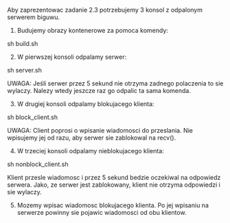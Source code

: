 Aby zaprezentowac zadanie 2.3 potrzebujemy 3 konsol z odpalonym serwerem biguwu.

1. Budujemy obrazy kontenerowe za pomoca komendy:

sh build.sh

2. W pierwszej konsoli odpalamy serwer:

sh server.sh

UWAGA: Jeśli serwer przez 5 sekund nie otrzyma zadnego polaczenia to sie wylaczy. Nalezy wtedy jeszcze raz go odpalic ta sama komenda.

3. W drugiej konsoli odpalamy blokujacego klienta:

sh block_client.sh

UWAGA: Client poprosi o wpisanie wiadomosci do przeslania. Nie wpisujemy jej od razu, aby serwer sie zablokowal na recv().

4. W trzeciej konsoli odpalamy nieblokujacego klienta:

sh nonblock_client.sh

Klient przesle wiadomosc i przez 5 sekund bedzie oczekiwal na odpowiedz serwera. Jako, ze serwer jest zablokowany, klient nie otrzyma odpowiedzi i sie wylaczy.

5. Mozemy wpisac wiadomosc blokujacego klienta. Po jej wpisaniu na serwerze powinny sie pojawic wiadomosci od obu klientow.
